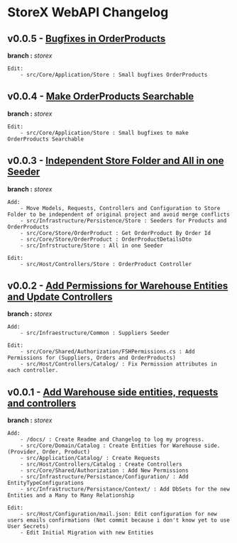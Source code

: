 # StoreX WebAPI Changelog

## v0.0.5 - [Bugfixes in OrderProducts]()

**branch :** _storex_

    Edit:
        - src/Core/Application/Store : Small bugfixes OrderProducts

## v0.0.4 - [Make OrderProducts Searchable](https://github.com/rafitajaen/StoreX-WebAPI/tree/c52dda8c77ef7584a8d54af56bcc61c06f2603bc)

**branch :** _storex_

    Edit:
        - src/Core/Application/Store : Small bugfixes to make OrderProducts Searchable

## v0.0.3 - [Independent Store Folder and All in one Seeder](https://github.com/rafitajaen/StoreX-WebAPI/tree/9bfacfcfd48b5ce259db79cabfd7312bd45e9413)

**branch :** _storex_

    Add:
        - Move Models, Requests, Controllers and Configuration to Store Folder to be independent of original project and avoid merge conflicts
        - src/Infrastructure/Persistence/Store : Seeders for Products and OrderProducts
        - src/Core/Store/OrderProduct : Get OrderProduct By Order Id
        - src/Core/Store/OrderProduct : OrderProductDetailsDto
        - src/Infrstructure/Store : All in one Seeder

    Edit:
        - src/Host/Controllers/Store : OrderProduct Controller

## v0.0.2 - [Add Permissions for Warehouse Entities and Update Controllers](https://github.com/rafitajaen/StoreX-WebAPI/tree/da5618d83cec6719a1a638575435a04393cb7575)

**branch :** _storex_

    Add:
        - src/Infraestructure/Common : Suppliers Seeder

    Edit:
        - src/Core/Shared/Authorization/FSHPermissions.cs : Add Permissions for (Suppliers, Orders and OrderProducts)
        - src/Host/Controllers/Catalog/ : Fix Permission attributes in each controller.

## v0.0.1 - [Add Warehouse side entities, requests and controllers](https://github.com/rafitajaen/StoreX-WebAPI/tree/53cbabeb04a22403656c18ef7b04e94b7d0dfd01)

**branch :** _storex_

    Add:
        - /docs/ : Create Readme and Changelog to log my progress.
        - src/Core/Domain/Catalog : Create Entities for Warehouse side. (Provider, Order, Product)
        - src/Application/Catalog/ : Create Requests
        - src/Host/Controllers/Catalog : Create Controllers
        - src/Core/Shared/Authorization : Add New Permissions
        - src/Infrastructure/Persistance/Configuration/ : Add EntityTypeConfigurations
        - src/Infrastructure/Persistance/Context/ : Add DbSets for the new Entities and a Many to Many Relationship

    Edit:
        - src/Host/Configuration/mail.json: Edit configuration for new users emails confirmations (Not commit because i don't know yet to use User Secrets)
        - Edit Initial Migration with new Entities
